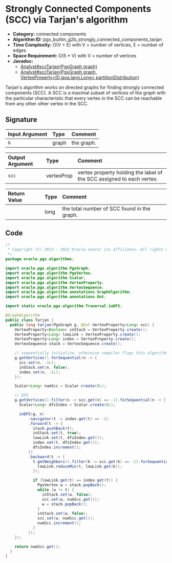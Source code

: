 # Strongly Connected Components (SCC) via Tarjan's algorithm

- **Category:** connected components
- **Algorithm ID:** pgx_builtin_g2b_strongly_connected_components_tarjan
- **Time Complexity:** O(V + E) with V = number of vertices, E = number of edges
- **Space Requirement:** O(5 * V) with V = number of vertices
- **Javadoc:** 
  - [Analyst#sccTarjan(PgxGraph graph)](https://docs.oracle.com/en/database/oracle/property-graph/22.3/spgjv/oracle/pgx/api/Analyst.html#sccTarjan-oracle.pgx.api.PgxGraph-)
  - [Analyst#sccTarjan(PgxGraph graph, VertexProperty<ID,java.lang.Long> partitionDistribution)](https://docs.oracle.com/en/database/oracle/property-graph/22.3/spgjv/oracle/pgx/api/Analyst.html#sccTarjan-oracle.pgx.api.PgxGraph-oracle.pgx.api.VertexProperty-)

Tarjan's algorithm works on directed graphs for finding strongly connected components (SCC). A SCC is a maximal subset of vertices of the graph with the particular characteristic that every vertex in the SCC can be reachable from any other other vertex in the SCC.


## Signature

| Input Argument | Type | Comment |
| :--- | :--- | :--- |
| `G` | graph | the graph. |

| Output Argument | Type | Comment |
| :--- | :--- | :--- |
| `scc` | vertexProp<long> | vertex property holding the label of the SCC assigned to each vertex. |

| Return Value | Type | Comment |
| :--- | :--- | :--- |
| | long | the total number of SCC found in the graph. |

## Code

```java
/*
 * Copyright (C) 2013 - 2022 Oracle and/or its affiliates. All rights reserved.
 */
package oracle.pgx.algorithms;

import oracle.pgx.algorithm.PgxGraph;
import oracle.pgx.algorithm.PgxVertex;
import oracle.pgx.algorithm.Scalar;
import oracle.pgx.algorithm.VertexProperty;
import oracle.pgx.algorithm.VertexSequence;
import oracle.pgx.algorithm.annotations.GraphAlgorithm;
import oracle.pgx.algorithm.annotations.Out;

import static oracle.pgx.algorithm.Traversal.inDFS;

@GraphAlgorithm
public class Tarjan {
  public long tarjan(PgxGraph g, @Out VertexProperty<Long> scc) {
    VertexProperty<Boolean> inStack = VertexProperty.create();
    VertexProperty<Long> lowLink = VertexProperty.create();
    VertexProperty<Long> index = VertexProperty.create();
    VertexSequence stack = VertexSequence.create();

    // sequentially initialize, otherwise compiler flags this algorithm as parallel in nature
    g.getVertices().forSequential(n -> {
      scc.set(n, -1L);
      inStack.set(n, false);
      index.set(n, -1L);
    });

    Scalar<Long> numScc = Scalar.create(0L);

    // DFS
    g.getVertices().filter(n -> scc.get(n) == -1).forSequential(n -> {
      Scalar<Long> dfsIndex = Scalar.create(0L);

      inDFS(g, n)
          .navigator(t -> index.get(t) == -1)
          .forward(t -> {
            stack.pushBack(t);
            inStack.set(t, true);
            lowLink.set(t, dfsIndex.get());
            index.set(t, dfsIndex.get());
            dfsIndex.increment();
          })
          .backward(t -> {
            t.getNeighbors().filter(k -> scc.get(k) == -1).forSequential(k -> {
              lowLink.reduceMin(t, lowLink.get(k));
            });

            if (lowLink.get(t) == index.get(t)) {
              PgxVertex w = stack.popBack();
              while (w != t) {
                inStack.set(w, false);
                scc.set(w, numScc.get());
                w = stack.popBack();
              }
              inStack.set(w, false);
              scc.set(w, numScc.get());
              numScc.increment();
            }
          });
    });

    return numScc.get();
  }
}
```

